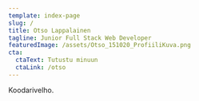 ```yaml
---
template: index-page
slug: /
title: Otso Lappalainen
tagline: Junior Full Stack Web Developer
featuredImage: /assets/Otso_151020_ProfiiliKuva.png
cta:
  ctaText: Tutustu minuun
  ctaLink: /otso
---
```

Koodarivelho.
